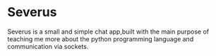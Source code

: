 # Severus

Severus is a small and simple chat app,built with the main purpose of teaching me more about the python programming language and communication via sockets.
